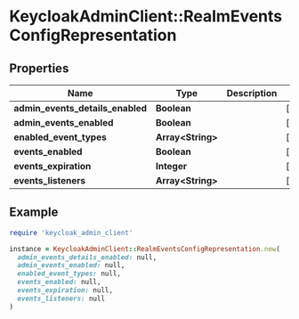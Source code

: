 # KeycloakAdminClient::RealmEventsConfigRepresentation

## Properties

| Name | Type | Description | Notes |
| ---- | ---- | ----------- | ----- |
| **admin_events_details_enabled** | **Boolean** |  | [optional] |
| **admin_events_enabled** | **Boolean** |  | [optional] |
| **enabled_event_types** | **Array&lt;String&gt;** |  | [optional] |
| **events_enabled** | **Boolean** |  | [optional] |
| **events_expiration** | **Integer** |  | [optional] |
| **events_listeners** | **Array&lt;String&gt;** |  | [optional] |

## Example

```ruby
require 'keycloak_admin_client'

instance = KeycloakAdminClient::RealmEventsConfigRepresentation.new(
  admin_events_details_enabled: null,
  admin_events_enabled: null,
  enabled_event_types: null,
  events_enabled: null,
  events_expiration: null,
  events_listeners: null
)
```

